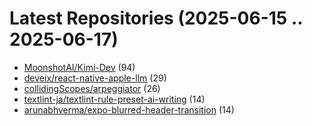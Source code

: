 # Latest Repositories (2025-06-15 .. 2025-06-17)

- [MoonshotAI/Kimi-Dev](https://github.com/MoonshotAI/Kimi-Dev) (94)
- [deveix/react-native-apple-llm](https://github.com/deveix/react-native-apple-llm) (29)
- [collidingScopes/arpeggiator](https://github.com/collidingScopes/arpeggiator) (26)
- [textlint-ja/textlint-rule-preset-ai-writing](https://github.com/textlint-ja/textlint-rule-preset-ai-writing) (14)
- [arunabhverma/expo-blurred-header-transition](https://github.com/arunabhverma/expo-blurred-header-transition) (14)
